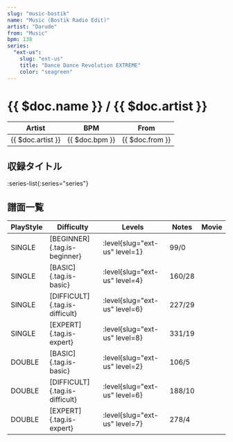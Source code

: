 ```yaml
---
slug: "music-bostik"
name: "Music (Bostik Radio Edit)"
artist: "Darude"
from: "Music"
bpm: 138
series:
  "ext-us":
    slug: "ext-us"
    title: "Dance Dance Revolution EXTREME"
    color: "seagreen"
---
```


# {{ $doc.name }} / {{ $doc.artist }}

|Artist|BPM|From|
|------|---|----|
|{{ $doc.artist }}|{{ $doc.bpm }}|{{ $doc.from }}|

## 収録タイトル

:series-list{:series="series"}

## 譜面一覧

|PlayStyle|Difficulty|Levels|Notes|Movie|
|---------|----------|------|-----|-----|
|SINGLE|[BEGINNER]{.tag.is-beginner}|:level{slug="ext-us" level=1}|99/0||
|SINGLE|[BASIC]{.tag.is-basic}|:level{slug="ext-us" level=4}|160/28||
|SINGLE|[DIFFICULT]{.tag.is-difficult}|:level{slug="ext-us" level=6}|227/29||
|SINGLE|[EXPERT]{.tag.is-expert}|:level{slug="ext-us" level=8}|331/19||
|DOUBLE|[BASIC]{.tag.is-basic}|:level{slug="ext-us" level=2}|106/5||
|DOUBLE|[DIFFICULT]{.tag.is-difficult}|:level{slug="ext-us" level=6}|188/10||
|DOUBLE|[EXPERT]{.tag.is-expert}|:level{slug="ext-us" level=7}|278/4||
